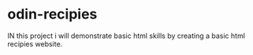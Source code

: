 # odin-recipies

IN this project i will demonstrate basic html skills by creating a basic html recipies website.
